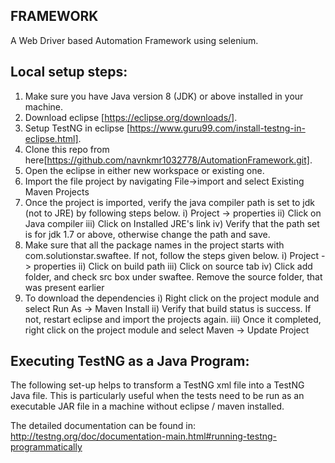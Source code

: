 FRAMEWORK
-------

A Web Driver based Automation Framework using selenium. 

Local setup steps:
------------------

1. Make sure you have Java version 8 (JDK) or above installed in your machine.
2. Download eclipse [https://eclipse.org/downloads/].
3. Setup TestNG in eclipse [https://www.guru99.com/install-testng-in-eclipse.html].
4. Clone this repo from here[https://github.com/navnkmr1032778/AutomationFramework.git].
5. Open the eclipse in either new workspace or existing one.
6. Import the file project by navigating File->import and select Existing Maven Projects
7. Once the project is imported, verify the java compiler path is set to jdk (not to JRE) by following steps below.
   i) Project -> properties
   ii) Click on Java compiler
   iii) Click on Installed JRE's link
   iv) Verify that the path set is for jdk 1.7 or above, otherwise change the path and save.
8. Make sure that all the package names in the project starts with com.solutionstar.swaftee. If not, follow the steps given below.
   i) Project -> properties
  ii) Click on build path
 iii) Click on source tab
  iv) Click add folder, and check src box under swaftee. Remove the source folder, that was present earlier 
9. To download the dependencies
   i) Right click on the project module and select Run As -> Maven Install
  ii) Verify that build status is success. If not, restart eclipse and import the projects again.
 iii) Once it completed, right click on the project module and select Maven -> Update Project


Executing TestNG as a Java Program:
-----------------------------------
The following set-up helps to transform a TestNG xml file into a TestNG Java file. This is particularly useful when the tests need to be run as an executable JAR file in a machine without eclipse / maven installed.

The detailed documentation can be found in: http://testng.org/doc/documentation-main.html#running-testng-programmatically

